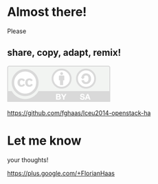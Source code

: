 # Almost there!


Please
## share, copy, adapt, remix!
![CC-BY-SA](images/by-sa.svg)

https://github.com/fghaas/lceu2014-openstack-ha


# Let me know
your thoughts!

https://plus.google.com/+FlorianHaas
